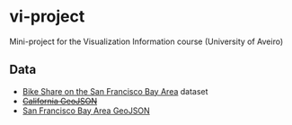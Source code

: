 # vi-project
Mini-project for the Visualization Information course (University of Aveiro)

## Data

- [Bike Share on the San Francisco Bay Area](https://www.kaggle.com/datasets/benhamner/sf-bay-area-bike-share) dataset
- ~~[California GeoJSON](https://github.com/johan/world.geo.json/blob/master/countries/USA/CA.geo.json)~~
- [San Francisco Bay Area GeoJSON](https://data.sfgov.org/Geographic-Locations-and-Boundaries/Bay-Area-Counties/s9wg-vcph)
